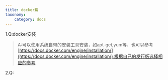 ```yaml
---
title: docker篇
taxonomy:
    category: docs
---
```



1.Q:docker安装

> A:可以使用系统自带的安装工具安装，如apt-get,yum等，也可以参考 [https://docs.docker.com/engine/installation/](https://docs.docker.com/engine/installation/),根据自己的发行版选择相应的参考

2.Q:

